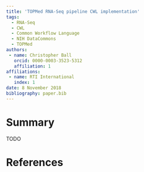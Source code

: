 ```yaml
---
title: 'TOPMed RNA-Seq pipeline CWL implementation'
tags:
  - RNA-Seq
  - CWL
  - Common Workflow Language
  - NIH DataCommons
  - TOPMed
authors:
 - name: Christopher Ball
   orcid: 0000-0003-3523-5312
   affiliation: 1
affiliations:
 - name: RTI International
   index: 1
date: 8 November 2018
bibliography: paper.bib
---
```


# Summary

TODO

# References
